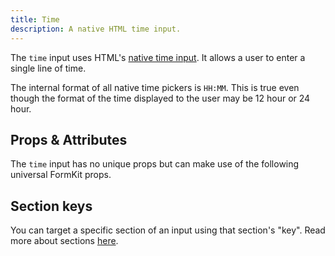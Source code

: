 ```yaml
---
title: Time
description: A native HTML time input.
---
```


<InputPageHero
title="Time input"
icon="IconInputTime"
:pro="false"
project-price=""
data-price=""></InputPageHero>

The `time` input uses HTML's [native time input](https://developer.mozilla.org/en-US/docs/Web/HTML/Element/input/time). It allows a user to enter a single line of time.

<example
name="Time input"
file="/_content/examples/time/time.vue"></example>

<callout type="warning" label="Formatting">
The internal format of all native time pickers is <code>HH:MM</code>. This is true even though the format of the time displayed to the user may be 12 hour or 24 hour.
</callout>

## Props & Attributes

The `time` input has no unique props but can make use of the following universal
FormKit props.

<reference-table input="time" :attrs="['max', 'min', 'step']">
</reference-table>

## Section keys
You can target a specific section of an input using that section's "key". Read more about sections [here](/essentials/inputs#sections).

<div>
  <formkit-input-diagram
    prefix-icon-content="⏱"
    suffix-icon-content="👌"
    label-content="Preferred delivery time"
    input-content="10:00"
    help-content="Actual delivery time will be your preferred time +- 30 minutes."
    message-content="Preferred delivery time is required."
  >
  </formkit-input-diagram>
</div>

<reference-table type="sectionKeys" primary="section-key">
</reference-table>

